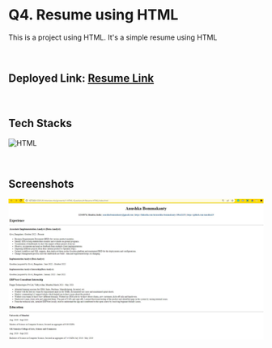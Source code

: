 # Q4. Resume using HTML

This is a project using HTML. It's a simple resume using HTML

<br>

## Deployed Link: [Resume Link](https://resume-anushka19.netlify.app/)


<br>

## Tech Stacks
![HTML](https://img.shields.io/badge/HTML5-E34F26?style=for-the-badge&logo=html5&logoColor=white) 


<br>

## Screenshots
![Page](./resume.JPG)

<br>
